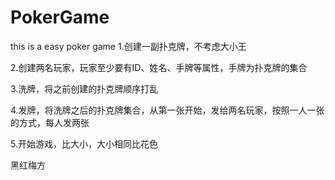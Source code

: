 # PokerGame
this is a easy poker game
1.创建一副扑克牌，不考虑大小王

2.创建两名玩家，玩家至少要有ID、姓名、手牌等属性，手牌为扑克牌的集合

3.洗牌，将之前创建的扑克牌顺序打乱

4.发牌，将洗牌之后的扑克牌集合，从第一张开始，发给两名玩家，按照一人一张的方式，每人发两张

5.开始游戏，比大小，大小相同比花色

黑红梅方
